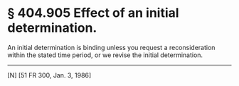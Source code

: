 # § 404.905   Effect of an initial determination.

An initial determination is binding unless you request a reconsideration within the stated time period, or we revise the initial determination.



---

[N] [51 FR 300, Jan. 3, 1986]




